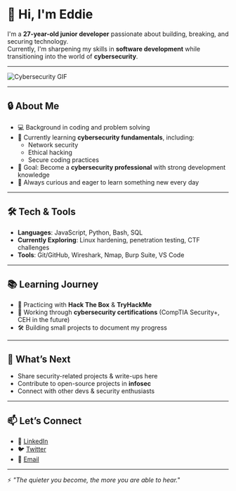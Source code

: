 # 👋 Hi, I'm Eddie

I'm a **27-year-old junior developer** passionate about building, breaking, and securing technology.  
Currently, I'm sharpening my skills in **software development** while transitioning into the world of **cybersecurity**.  

---

![Cybersecurity GIF](https://media1.giphy.com/media/YQitE4YNQNahy/giphy.gif)


---

## 🔒 About Me
- 💻 Background in coding and problem solving  
- 🚀 Currently learning **cybersecurity fundamentals**, including:
  - Network security
  - Ethical hacking
  - Secure coding practices  
- 🎯 Goal: Become a **cybersecurity professional** with strong development knowledge  
- 🌱 Always curious and eager to learn something new every day  

---

## 🛠️ Tech & Tools
- **Languages**: JavaScript, Python, Bash, SQL  
- **Currently Exploring**: Linux hardening, penetration testing, CTF challenges  
- **Tools**: Git/GitHub, Wireshark, Nmap, Burp Suite, VS Code  

---

## 📚 Learning Journey
- 🔐 Practicing with **Hack The Box** & **TryHackMe**  
- 📘 Working through **cybersecurity certifications** (CompTIA Security+, CEH in the future)  
- 🛠️ Building small projects to document my progress  

---

## 🎯 What’s Next
- Share security-related projects & write-ups here  
- Contribute to open-source projects in **infosec**  
- Connect with other devs & security enthusiasts  

---

## 📫 Let’s Connect
- 💼 [LinkedIn](#)  
- 🐦 [Twitter](#)  
- 📧 [Email](#)  

---

⚡ *"The quieter you become, the more you are able to hear."*  
